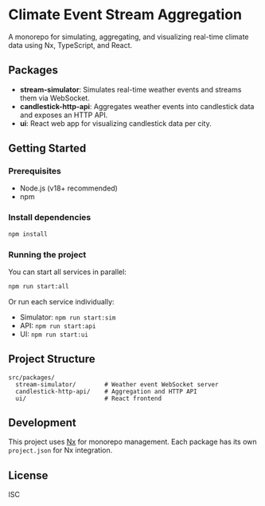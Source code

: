# Climate Event Stream Aggregation

A monorepo for simulating, aggregating, and visualizing real-time climate data using Nx, TypeScript, and React.

## Packages

- **stream-simulator**: Simulates real-time weather events and streams them via WebSocket.
- **candlestick-http-api**: Aggregates weather events into candlestick data and exposes an HTTP API.
- **ui**: React web app for visualizing candlestick data per city.

## Getting Started

### Prerequisites

- Node.js (v18+ recommended)
- npm

### Install dependencies

```bash
npm install
```

### Running the project

You can start all services in parallel:

```bash
npm run start:all
```

Or run each service individually:

- Simulator: `npm run start:sim`
- API: `npm run start:api`
- UI: `npm run start:ui`

## Project Structure

```
src/packages/
  stream-simulator/        # Weather event WebSocket server
  candlestick-http-api/    # Aggregation and HTTP API
  ui/                      # React frontend
```

## Development

This project uses [Nx](https://nx.dev/) for monorepo management. Each package has its own `project.json` for Nx integration.

## License

ISC

